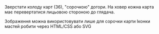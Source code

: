 Зверстати колоду карт (36), "сорочкою" догори. На ховер кожна карта має перевертатися лицьовою стороною до глядача.

Зображення можна використовувати лише для сорочки карти
Іконки мастей робити через HTML/CSS або SVG